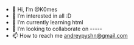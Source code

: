 - 👋 Hi, I’m @K0mes
- 👀 I’m interested in all :D
- 🌱 I’m currently learning html
- 💞️ I’m looking to collaborate on -----
- 📫 How to reach me andreypyshn@gmail.com

<!---
K0mes/K0mes is a ✨ special ✨ repository because its `README.md` (this file) appears on your GitHub profile.
You can click the Preview link to take a look at your changes.
--->
